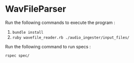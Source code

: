 # WavFileParser

Run the following commands to execute the program :

1. `bundle install`
2. `ruby wavefile_reader.rb ./audio_ingester/input_files/`

Run the following command to run specs :

`rspec spec/`